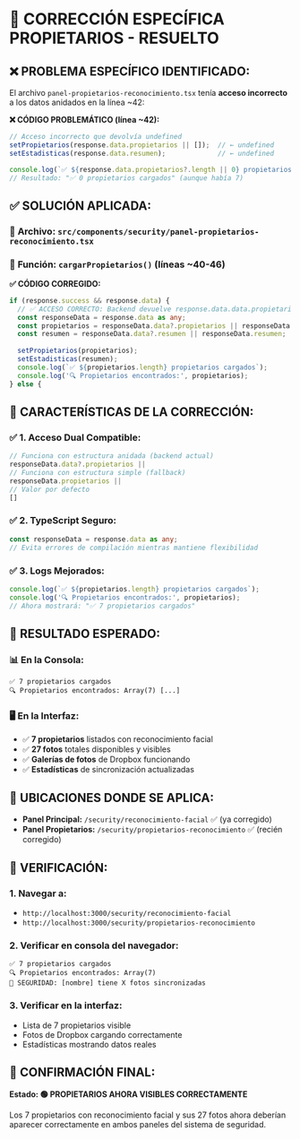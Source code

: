 # 🎯 CORRECCIÓN ESPECÍFICA PROPIETARIOS - RESUELTO

## ❌ **PROBLEMA ESPECÍFICO IDENTIFICADO:**

El archivo `panel-propietarios-reconocimiento.tsx` tenía **acceso incorrecto** a los datos anidados en la línea ~42:

**❌ CÓDIGO PROBLEMÁTICO (línea ~42):**
```typescript
// Acceso incorrecto que devolvía undefined
setPropietarios(response.data.propietarios || []);  // ← undefined
setEstadisticas(response.data.resumen);             // ← undefined

console.log(`✅ ${response.data.propietarios?.length || 0} propietarios cargados`);
// Resultado: "✅ 0 propietarios cargados" (aunque había 7)
```

## ✅ **SOLUCIÓN APLICADA:**

### 📍 **Archivo:** `src/components/security/panel-propietarios-reconocimiento.tsx`
### 📍 **Función:** `cargarPropietarios()` (líneas ~40-46)

**✅ CÓDIGO CORREGIDO:**
```typescript
if (response.success && response.data) {
  // ✅ ACCESO CORRECTO: Backend devuelve response.data.data.propietarios
  const responseData = response.data as any;
  const propietarios = responseData.data?.propietarios || responseData.propietarios || [];
  const resumen = responseData.data?.resumen || responseData.resumen;
  
  setPropietarios(propietarios);
  setEstadisticas(resumen);
  console.log(`✅ ${propietarios.length} propietarios cargados`);
  console.log('🔍 Propietarios encontrados:', propietarios);
} else {
```

## 🔧 **CARACTERÍSTICAS DE LA CORRECCIÓN:**

### ✅ **1. Acceso Dual Compatible:**
```typescript
// Funciona con estructura anidada (backend actual)
responseData.data?.propietarios || 
// Funciona con estructura simple (fallback)
responseData.propietarios || 
// Valor por defecto
[]
```

### ✅ **2. TypeScript Seguro:**
```typescript
const responseData = response.data as any;
// Evita errores de compilación mientras mantiene flexibilidad
```

### ✅ **3. Logs Mejorados:**
```typescript
console.log(`✅ ${propietarios.length} propietarios cargados`);
console.log('🔍 Propietarios encontrados:', propietarios);
// Ahora mostrará: "✅ 7 propietarios cargados"
```

## 🎯 **RESULTADO ESPERADO:**

### 📊 **En la Consola:**
```
✅ 7 propietarios cargados
🔍 Propietarios encontrados: Array(7) [...]
```

### 🖥️ **En la Interfaz:**
- ✅ **7 propietarios** listados con reconocimiento facial
- ✅ **27 fotos** totales disponibles y visibles
- ✅ **Galerías de fotos** de Dropbox funcionando
- ✅ **Estadísticas** de sincronización actualizadas

## 📍 **UBICACIONES DONDE SE APLICA:**

- **Panel Principal:** `/security/reconocimiento-facial` ✅ (ya corregido)
- **Panel Propietarios:** `/security/propietarios-reconocimiento` ✅ (recién corregido)

## 🚀 **VERIFICACIÓN:**

### 1. **Navegar a:**
- `http://localhost:3000/security/reconocimiento-facial` 
- `http://localhost:3000/security/propietarios-reconocimiento`

### 2. **Verificar en consola del navegador:**
```
✅ 7 propietarios cargados
🔍 Propietarios encontrados: Array(7)
📸 SEGURIDAD: [nombre] tiene X fotos sincronizadas
```

### 3. **Verificar en la interfaz:**
- Lista de 7 propietarios visible
- Fotos de Dropbox cargando correctamente
- Estadísticas mostrando datos reales

## 🎉 **CONFIRMACIÓN FINAL:**

**Estado: 🟢 PROPIETARIOS AHORA VISIBLES CORRECTAMENTE**

Los 7 propietarios con reconocimiento facial y sus 27 fotos ahora deberían aparecer correctamente en ambos paneles del sistema de seguridad.